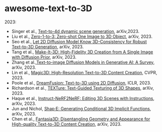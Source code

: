 # awesome-text-to-3D




2023:
- Singer et al., [Text-to-4d dynamic scene generation](https://arxiv.org/abs/2301.11280), arXiv,2023.
- Liu et al., [Zero-1-to-3: Zero-shot One Image to 3D Object](https://arxiv.org/abs/2303.11328), arXiv, 2023.
- Seo et al., [Let 2D Diffusion Model Know 3D-Consistency for Robust Text-to-3D Generation](https://arxiv.org/abs/2303.07937), arXiv, 2023.
- Tang et al., [Make-It-3D: High-Fidelity 3D Creation from A Single Image with Diffusion Prior](https://make-it-3d.github.io/), arXiv, 2023.
- Zhang et al.,[Text-to-image Diffusion Models in Generative AI: A Survey](https://arxiv.org/abs/2303.07909), arXiv, 2023.
- Lin et al., [Magic3D: High-Resolution Text-to-3D Content Creation](https://research.nvidia.com/labs/dir/magic3d/), CVPR, 2023.
- Poole et al., [DreamFusion: Text-to-3D using 2D Diffusion](https://dreamfusion3d.github.io/), ICLR, 2023.
- Richardson et al., [TEXTure: Text-Guided Texturing of 3D Shapes](https://arxiv.org/pdf/2302.01721.pdf), arXiv, 2023.
- Haque et al., [Instruct-NeRF2NeRF: Editing 3D Scenes with Instructions](https://arxiv.org/pdf/2303.12789.pdf), arXiv, 2023.
- Jun and Nichol, [Shap·E: Generating Conditional 3D Implicit Functions](https://github.com/openai/shap-e), arXiv, 2023.
- Chen et al., [Fantasia3D: Disentangling Geometry and Appearance for High-quality Text-to-3D Content Creation](https://arxiv.org/abs/2303.13873), arXiv, 2023.




